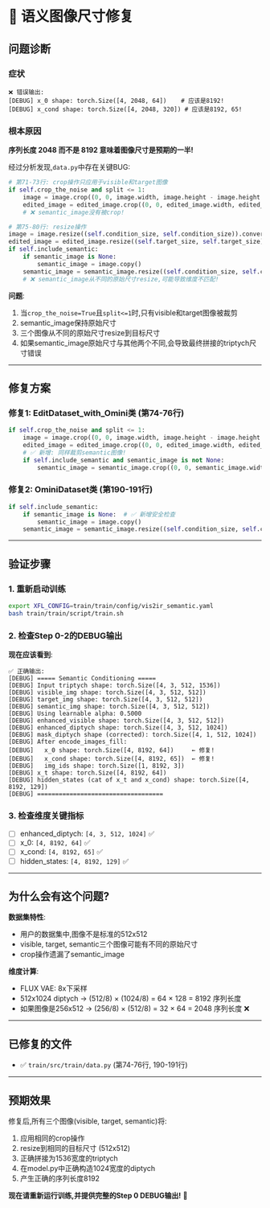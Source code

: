 # 🔧 语义图像尺寸修复

## 问题诊断

### 症状
```
❌ 错误输出:
[DEBUG] x_0 shape: torch.Size([4, 2048, 64])    # 应该是8192!
[DEBUG] x_cond shape: torch.Size([4, 2048, 320]) # 应该是8192, 65!
```

### 根本原因

**序列长度 2048 而不是 8192 意味着图像尺寸是预期的一半!**

经过分析发现,`data.py`中存在关键BUG:

```python
# 第71-73行: crop操作只应用于visible和target图像
if self.crop_the_noise and split <= 1:
    image = image.crop((0, 0, image.width, image.height - image.height // 32))
    edited_image = edited_image.crop((0, 0, edited_image.width, edited_image.height - edited_image.height // 32))
    # ❌ semantic_image没有被crop!

# 第75-80行: resize操作
image = image.resize((self.condition_size, self.condition_size)).convert("RGB")
edited_image = edited_image.resize((self.target_size, self.target_size)).convert("RGB")
if self.include_semantic:
    if semantic_image is None:
        semantic_image = image.copy()
    semantic_image = semantic_image.resize((self.condition_size, self.condition_size)).convert("RGB")
    # ❌ semantic_image从不同的原始尺寸resize,可能导致维度不匹配!
```

**问题**:
1. 当`crop_the_noise=True`且`split<=1`时,只有visible和target图像被裁剪
2. semantic_image保持原始尺寸
3. 三个图像从不同的原始尺寸resize到目标尺寸
4. 如果semantic_image原始尺寸与其他两个不同,会导致最终拼接的triptych尺寸错误

---

## 修复方案

### 修复1: EditDataset_with_Omini类 (第74-76行)

```python
if self.crop_the_noise and split <= 1:
    image = image.crop((0, 0, image.width, image.height - image.height // 32))
    edited_image = edited_image.crop((0, 0, edited_image.width, edited_image.height - edited_image.height // 32))
    # ✅ 新增: 同样裁剪semantic图像!
    if self.include_semantic and semantic_image is not None:
        semantic_image = semantic_image.crop((0, 0, semantic_image.width, semantic_image.height - semantic_image.height // 32))
```

### 修复2: OminiDataset类 (第190-191行)

```python
if self.include_semantic:
    if semantic_image is None:  # ✅ 新增安全检查
        semantic_image = image.copy()
    semantic_image = semantic_image.resize((self.condition_size, self.condition_size)).convert("RGB")
```

---

## 验证步骤

### 1. 重新启动训练

```bash
export XFL_CONFIG=train/train/config/vis2ir_semantic.yaml
bash train/train/script/train.sh
```

### 2. 检查Step 0-2的DEBUG输出

**现在应该看到**:
```
✅ 正确输出:
[DEBUG] ===== Semantic Conditioning =====
[DEBUG] Input triptych shape: torch.Size([4, 3, 512, 1536])
[DEBUG] visible_img shape: torch.Size([4, 3, 512, 512])
[DEBUG] target_img shape: torch.Size([4, 3, 512, 512])
[DEBUG] semantic_img shape: torch.Size([4, 3, 512, 512])
[DEBUG] Using learnable alpha: 0.5000
[DEBUG] enhanced_visible shape: torch.Size([4, 3, 512, 512])
[DEBUG] enhanced_diptych shape: torch.Size([4, 3, 512, 1024])
[DEBUG] mask_diptych shape (corrected): torch.Size([4, 1, 512, 1024])
[DEBUG] After encode_images_fill:
[DEBUG]   x_0 shape: torch.Size([4, 8192, 64])     ← 修复!
[DEBUG]   x_cond shape: torch.Size([4, 8192, 65])  ← 修复!
[DEBUG]   img_ids shape: torch.Size([1, 8192, 3])
[DEBUG] x_t shape: torch.Size([4, 8192, 64])
[DEBUG] hidden_states (cat of x_t and x_cond) shape: torch.Size([4, 8192, 129])
[DEBUG] ===================================
```

### 3. 检查维度关键指标

- [ ] enhanced_diptych: `[4, 3, 512, 1024]` ✅
- [ ] x_0: `[4, 8192, 64]` ✅
- [ ] x_cond: `[4, 8192, 65]` ✅
- [ ] hidden_states: `[4, 8192, 129]` ✅

---

## 为什么会有这个问题?

**数据集特性**:
- 用户的数据集中,图像不是标准的512x512
- visible, target, semantic三个图像可能有不同的原始尺寸
- crop操作遗漏了semantic_image

**维度计算**:
- FLUX VAE: 8x下采样
- 512x1024 diptych → (512/8) × (1024/8) = 64 × 128 = 8192 序列长度
- 如果图像是256x512 → (256/8) × (512/8) = 32 × 64 = 2048 序列长度 ❌

---

## 已修复的文件

- ✅ `train/src/train/data.py` (第74-76行, 190-191行)

---

## 预期效果

修复后,所有三个图像(visible, target, semantic)将:
1. 应用相同的crop操作
2. resize到相同的目标尺寸 (512x512)
3. 正确拼接为1536宽度的triptych
4. 在model.py中正确构造1024宽度的diptych
5. 产生正确的序列长度8192

**现在请重新运行训练,并提供完整的Step 0 DEBUG输出!** 🚀
